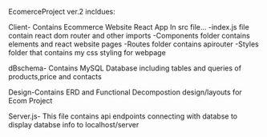 EcomerceProject ver.2 incldues:

Client- Contains Ecommerce Website React App
In src file...
-index.js file contain react dom router and other imports
-Components folder contains elements and react website pages
-Routes folder contains apirouter
-Styles folder that contains my css styling for webpage


dBschema- Contains MySQL Database including tables and queries of products,price and contacts

Design-Contains ERD and Functional Decompostion design/layouts for Ecom Project

Server.js- This file contains api endpoints connecting with databse  to display databse info to localhost/server

